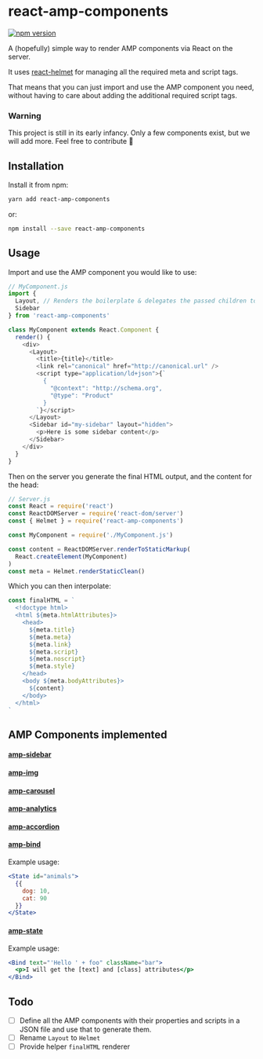 # react-amp-components
[![npm version](https://badge.fury.io/js/react-amp-components.svg)](https://badge.fury.io/js/react-amp-components)

A (hopefully) simple way to render AMP components via React on the server.

It uses [react-helmet](https://github.com/nfl/react-helmet) for managing all the required meta and script tags.

That means that you can just import and use the AMP component you need, without having to care about adding the additional required script tags.

### Warning

This project is still in its early infancy. Only a few components exist, but we will add more. Feel free to contribute :rocket:

## Installation

Install it from npm:

```bash
yarn add react-amp-components
```
or:
```bash
npm install --save react-amp-components
```

## Usage

Import and use the AMP component you would like to use:

```javascript static
// MyComponent.js
import {
  Layout, // Renders the boilerplate & delegates the passed children to Helmet
  Sidebar
} from 'react-amp-components'

class MyComponent extends React.Component {
  render() {
    <div>
      <Layout>
        <title>{title}</title>
        <link rel="canonical" href="http://canonical.url" />
        <script type="application/ld+json">{`
          {
            "@context": "http://schema.org",
            "@type": "Product"
          }
        `}</script>
      </Layout>
      <Sidebar id="my-sidebar" layout="hidden">
        <p>Here is some sidebar content</p>
      </Sidebar>
    </div>
  }
}
```

Then on the server you generate the final HTML output, and the content for the head:

```javascript static
// Server.js
const React = require('react')
const ReactDOMServer = require('react-dom/server')
const { Helmet } = require('react-amp-components')

const MyComponent = require('./MyComponent.js')

const content = ReactDOMServer.renderToStaticMarkup(
  React.createElement(MyComponent)
)
const meta = Helmet.renderStaticClean()
```

Which you can then interpolate:
```javascript static
const finalHTML = `
  <!doctype html>
  <html ${meta.htmlAttributes}>
    <head>
      ${meta.title}
      ${meta.meta}
      ${meta.link}
      ${meta.script}
      ${meta.noscript}
      ${meta.style}
    </head>
    <body ${meta.bodyAttributes}>
      ${content}
    </body>
  </html>
`
```

## AMP Components implemented

#### [amp-sidebar](https://www.ampproject.org/docs/reference/components/amp-sidebar)
#### [amp-img](https://www.ampproject.org/docs/reference/components/amp-img)
#### [amp-carousel](https://www.ampproject.org/docs/reference/components/amp-carousel)
#### [amp-analytics](https://www.ampproject.org/docs/reference/components/amp-analytics)
#### [amp-accordion](https://www.ampproject.org/docs/reference/components/amp-accordion)
#### [amp-bind](https://www.ampproject.org/docs/reference/components/amp-bind)
Example usage:
```jsx
<State id="animals">
  {{
    dog: 10,
    cat: 90
  }}
</State>
```
#### [amp-state](https://www.ampproject.org/docs/reference/components/amp-bind)
Example usage:
```jsx
<Bind text="'Hello ' + foo" className="bar">
  <p>I will get the [text] and [class] attributes</p>
</Bind>
```

## Todo
- [ ] Define all the AMP components with their properties and scripts in a JSON file and use that to generate them.
- [ ] Rename `Layout` to `Helmet`
- [ ] Provide helper `finalHTML` renderer
